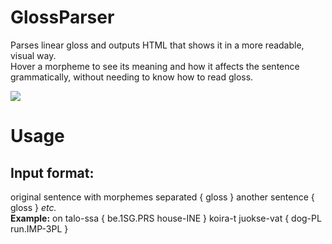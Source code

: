 # GlossParser
Parses linear gloss and outputs HTML that shows it in a more readable, visual way.  
Hover a morpheme to see its meaning and how it affects the sentence grammatically, without needing to know how to read gloss.

![](https://i.imgur.com/JeeBPur.png)

# Usage
## Input format:
original sentence with morphemes separated { gloss } another sentence { gloss } *etc.*  
**Example:**
on talo-ssa { be.1SG.PRS house-INE } koira-t juokse-vat { dog-PL run.IMP-3PL }

